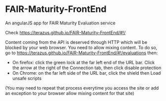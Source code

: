 # FAIR-Maturity-FrontEnd
An angularJS app for FAIR Maturity Evaluation service

Check https://terazus.github.io/FAIR-Maturity-FrontEnd/#!/

Content coming from the API is deserved through HTTP which will be blocked by your web browser. You need to allow mixing content.
To do so, go to https://terazus.github.io/FAIR-Maturity-FrontEnd/#!/evaluations then:
- On firefox: click the green lock at the far left end of the URL bar. Click the arrow at the right of the Connection tab, then click disable protection
- On Chrome: on the far left side of the URL bar, click the shield then Load unsafe scripts

(You may need to repeat that process everytime you access the site or add an exception to your browser allow mixing content for that site)
